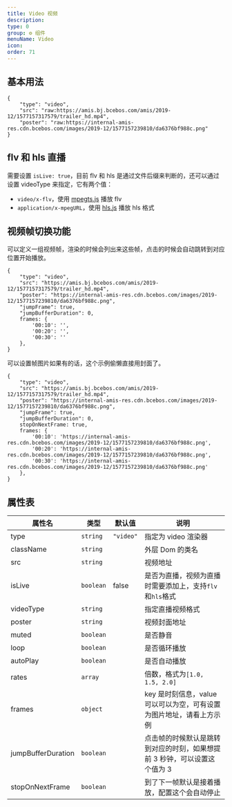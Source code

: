 ```yaml
---
title: Video 视频
description:
type: 0
group: ⚙ 组件
menuName: Video
icon:
order: 71
---
```


## 基本用法

```schema: scope="body"
{
    "type": "video",
    "src": "raw:https://amis.bj.bcebos.com/amis/2019-12/1577157317579/trailer_hd.mp4",
    "poster": "raw:https://internal-amis-res.cdn.bcebos.com/images/2019-12/1577157239810/da6376bf988c.png"
}
```

## flv 和 hls 直播

需要设置 `isLive: true`，目前 flv 和 hls 是通过文件后缀来判断的，还可以通过设置 videoType 来指定，它有两个值：

- `video/x-flv`，使用 [mpegts.js](https://github.com/xqq/mpegts.js) 播放 flv
- `application/x-mpegURL`，使用 [hls.js](https://github.com/video-dev/hls.js/) 播放 hls 格式

## 视频帧切换功能

可以定义一组视频帧，渲染的时候会列出来这些帧，点击的时候会自动跳转到对应位置开始播放。

```schema: scope="body"
{
    "type": "video",
    "src": "https://amis.bj.bcebos.com/amis/2019-12/1577157317579/trailer_hd.mp4",
    "poster": "https://internal-amis-res.cdn.bcebos.com/images/2019-12/1577157239810/da6376bf988c.png",
    "jumpFrame": true,
    "jumpBufferDuration": 0,
    frames: {
        '00:10': '',
        '00:20': '',
        '00:30': ''
    },
}
```

可以设置帧图片如果有的话，这个示例偷懒直接用封面了。

```schema: scope="body"
{
    "type": "video",
    "src": "https://amis.bj.bcebos.com/amis/2019-12/1577157317579/trailer_hd.mp4",
    "poster": "https://internal-amis-res.cdn.bcebos.com/images/2019-12/1577157239810/da6376bf988c.png",
    "jumpFrame": true,
    "jumpBufferDuration": 0,
    stopOnNextFrame: true,
    frames: {
        '00:10': 'https://internal-amis-res.cdn.bcebos.com/images/2019-12/1577157239810/da6376bf988c.png',
        '00:20': 'https://internal-amis-res.cdn.bcebos.com/images/2019-12/1577157239810/da6376bf988c.png',
        '00:30': 'https://internal-amis-res.cdn.bcebos.com/images/2019-12/1577157239810/da6376bf988c.png'
    },
}
```

## 属性表

| 属性名             | 类型      | 默认值    | 说明                                                                      |
| ------------------ | --------- | --------- | ------------------------------------------------------------------------- |
| type               | `string`  | `"video"` | 指定为 video 渲染器                                                       |
| className          | `string`  |           | 外层 Dom 的类名                                                           |
| src                | `string`  |           | 视频地址                                                                  |
| isLive             | `boolean` | false     | 是否为直播，视频为直播时需要添加上，支持`flv`和`hls`格式                  |
| videoType          | `string`  |           | 指定直播视频格式                                                          |
| poster             | `string`  |           | 视频封面地址                                                              |
| muted              | `boolean` |           | 是否静音                                                                  |
| loop               | `boolean` |           | 是否循环播放                                                              |
| autoPlay           | `boolean` |           | 是否自动播放                                                              |
| rates              | `array`   |           | 倍数，格式为`[1.0, 1.5, 2.0]`                                             |
| frames             | `object`  |           | key 是时刻信息，value 可以可以为空，可有设置为图片地址，请看上方示例      |
| jumpBufferDuration | `boolean` |           | 点击帧的时候默认是跳转到对应的时刻，如果想提前 3 秒钟，可以设置这个值为 3 |
| stopOnNextFrame    | `boolean` |           | 到了下一帧默认是接着播放，配置这个会自动停止                              |
